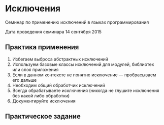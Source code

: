 # Исключения
Семинар по применению исключений в языках программирования

Дата проведения семинара 14 сентября 2015

## Практика применения

1. Избегаем выброса абстрактных исключений
2. Используем базовые классы исключений для модулей, библиотек или слоя приложения
3. Если в данном контексте не понятно исключение — пробрасываем его дальше
4. Необходим общий обработчик исключений
5. Всегда обрабатываете исключения (никогда не глушите исключения без какой либо обработки)
6. Документируйте исключения

## Практическое задание
